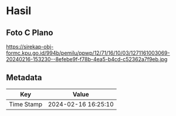 # Hasil

## Foto C Plano

https://sirekap-obj-formc.kpu.go.id/994b/pemilu/ppwp/12/71/16/10/03/1271161003069-20240216-153230--8efebe9f-f78b-4ea5-b4cd-c52362a7f9eb.jpg


## Metadata

| Key        | Value               |
| ---------- | ------------------- |
| Time Stamp | 2024-02-16 16:25:10 |



